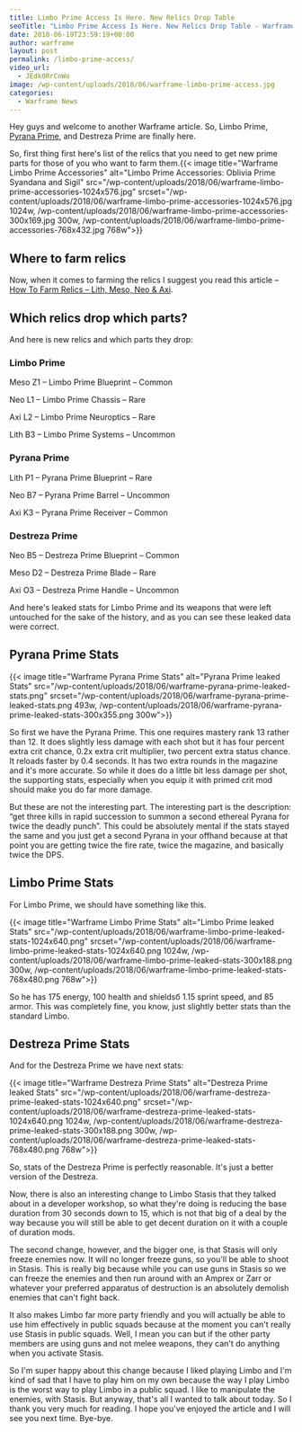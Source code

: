 ```yaml
---
title: Limbo Prime Access Is Here. New Relics Drop Table
seoTitle: "Limbo Prime Access Is Here. New Relics Drop Table - Warframe Blog"
date: 2018-06-19T23:59:19+00:00
author: warframe
layout: post
permalink: /limbo-prime-access/
video_url:
  - JEdk0RrCnWo
image: /wp-content/uploads/2018/06/warframe-limbo-prime-access.jpg
categories:
  - Warframe News
---
```

Hey guys and welcome to another Warframe article. So, Limbo Prime, [Pyrana Prime](https://warframeblog.com/pyrana-prime-build/), and Destreza Prime are finally here.<!--more-->

So, first thing first here's list of the relics that you need to get new prime parts for those of you who want to farm them.{{< image title="Warframe Limbo Prime Accessories" alt="Limbo Prime Accessories: Oblivia Prime Syandana and Sigil" src="/wp-content/uploads/2018/06/warframe-limbo-prime-accessories-1024x576.jpg" srcset="/wp-content/uploads/2018/06/warframe-limbo-prime-accessories-1024x576.jpg 1024w, /wp-content/uploads/2018/06/warframe-limbo-prime-accessories-300x169.jpg 300w, /wp-content/uploads/2018/06/warframe-limbo-prime-accessories-768x432.jpg 768w">}}

## Where to farm relics

Now, when it comes to farming the relics I suggest you read this article – [How To Farm Relics – Lith, Meso, Neo & Axi](https://warframeblog.com/how-to-farm-relics/).

## Which relics drop which parts?

And here is new relics and which parts they drop:

### Limbo Prime

Meso Z1 – Limbo Prime Blueprint – Common
  
Neo L1 – Limbo Prime Chassis – Rare
  
Axi L2 – Limbo Prime Neuroptics – Rare
  
Lith B3 – Limbo Prime Systems – Uncommon

### Pyrana Prime

Lith P1 – Pyrana Prime Blueprint – Rare
  
Neo B7 – Pyrana Prime Barrel – Uncommon
  
Axi K3 – Pyrana Prime Receiver – Common

### Destreza Prime

Neo B5 – Destreza Prime Blueprint – Common
  
Meso D2 – Destreza Prime Blade – Rare
  
Axi O3 – Destreza Prime Handle – Uncommon

And here's leaked stats for Limbo Prime and its weapons that were left untouched for the sake of the history, and as you can see these leaked data were correct.

## Pyrana Prime Stats

{{< image title="Warframe Pyrana Prime Stats" alt="Pyrana Prime leaked Stats" src="/wp-content/uploads/2018/06/warframe-pyrana-prime-leaked-stats.png" srcset="/wp-content/uploads/2018/06/warframe-pyrana-prime-leaked-stats.png 493w, /wp-content/uploads/2018/06/warframe-pyrana-prime-leaked-stats-300x355.png 300w">}}

So first we have the Pyrana Prime. This one requires mastery rank 13 rather than 12. It does slightly less damage with each shot but it has four percent extra crit chance, 0.2x extra crit multiplier, two percent extra status chance. It reloads faster by 0.4 seconds. It has two extra rounds in the magazine and it's more accurate. So while it does do a little bit less damage per shot, the supporting stats, especially when you equip it with primed crit mod should make you do far more damage.

But these are not the interesting part. The interesting part is the description: &#8220;get three kills in rapid succession to summon a second ethereal Pyrana for twice the deadly punch&#8221;. This could be absolutely mental if the stats stayed the same and you just get a second Pyrana in your offhand because at that point you are getting twice the fire rate, twice the magazine, and basically twice the DPS.

## Limbo Prime Stats

For Limbo Prime, we should have something like this.

{{< image title="Warframe Limbo Prime Stats" alt="Limbo Prime leaked Stats" src="/wp-content/uploads/2018/06/warframe-limbo-prime-leaked-stats-1024x640.png" srcset="/wp-content/uploads/2018/06/warframe-limbo-prime-leaked-stats-1024x640.png 1024w, /wp-content/uploads/2018/06/warframe-limbo-prime-leaked-stats-300x188.png 300w, /wp-content/uploads/2018/06/warframe-limbo-prime-leaked-stats-768x480.png 768w">}}

So he has 175 energy, 100 health and shieldsб 1.15 sprint speed, and 85 armor. This was completely fine, you know, just slightly better stats than the standard Limbo.

## Destreza Prime Stats

And for the Destreza Prime we have next stats:

{{< image title="Warframe Destreza Prime Stats" alt="Destreza Prime leaked Stats" src="/wp-content/uploads/2018/06/warframe-destreza-prime-leaked-stats-1024x640.png" srcset="/wp-content/uploads/2018/06/warframe-destreza-prime-leaked-stats-1024x640.png 1024w, /wp-content/uploads/2018/06/warframe-destreza-prime-leaked-stats-300x188.png 300w, /wp-content/uploads/2018/06/warframe-destreza-prime-leaked-stats-768x480.png 768w">}}

So, stats of the Destreza Prime is perfectly reasonable. It's just a better version of the Destreza.

Now, there is also an interesting change to Limbo Stasis that they talked about in a developer workshop, so what they're doing is reducing the base duration from 30 seconds down to 15, which is not that big of a deal by the way because you will still be able to get decent duration on it with a couple of duration mods.

The second change, however, and the bigger one, is that Stasis will only freeze enemies now. It will no longer freeze guns, so you'll be able to shoot in Stasis. This is really big because while you can use guns in Stasis so we can freeze the enemies and then run around with an Amprex or Zarr or whatever your preferred apparatus of destruction is an absolutely demolish enemies that can't fight back.

It also makes Limbo far more party friendly and you will actually be able to use him effectively in public squads because at the moment you can't really use Stasis in public squads. Well, I mean you can but if the other party members are using guns and not melee weapons, they can't do anything when you activate Stasis.

So I'm super happy about this change because I liked playing Limbo and I'm kind of sad that I have to play him on my own because the way I play Limbo is the worst way to play Limbo in a public squad. I like to manipulate the enemies, with Stasis. But anyway, that's all I wanted to talk about today. So I thank you very much for reading. I hope you've enjoyed the article and I will see you next time. Bye-bye.